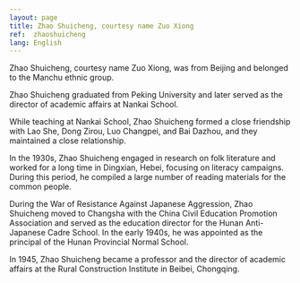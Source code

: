 ```yaml
---
layout: page
title: Zhao Shuicheng, courtesy name Zuo Xiong
ref:  zhaoshuicheng
lang: English
---
```


Zhao Shuicheng, courtesy name Zuo Xiong, was from Beijing and belonged to the Manchu ethnic group.

Zhao Shuicheng graduated from Peking University and later served as the director of academic affairs at Nankai School.

While teaching at Nankai School, Zhao Shuicheng formed a close friendship with Lao She, Dong Zirou, Luo Changpei, and Bai Dazhou, and they maintained a close relationship.

In the 1930s, Zhao Shuicheng engaged in research on folk literature and worked for a long time in Dingxian, Hebei, focusing on literacy campaigns. During this period, he compiled a large number of reading materials for the common people.

During the War of Resistance Against Japanese Aggression, Zhao Shuicheng moved to Changsha with the China Civil Education Promotion Association and served as the education director for the Hunan Anti-Japanese Cadre School. In the early 1940s, he was appointed as the principal of the Hunan Provincial Normal School.

In 1945, Zhao Shuicheng became a professor and the director of academic affairs at the Rural Construction Institute in Beibei, Chongqing.
